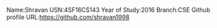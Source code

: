 Name:Shravan
USN:4SF16CS143
Year of Study:2016
Branch:CSE
Github profile URL:https://github.com/shravan1998